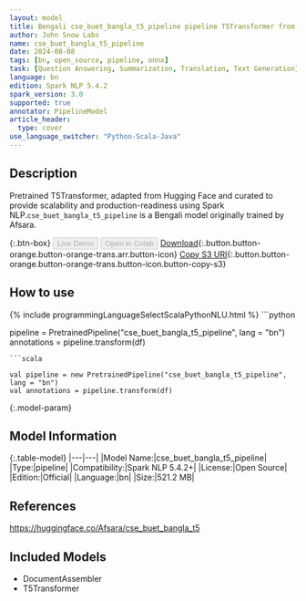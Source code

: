 ```yaml
---
layout: model
title: Bengali cse_buet_bangla_t5_pipeline pipeline T5Transformer from Afsara
author: John Snow Labs
name: cse_buet_bangla_t5_pipeline
date: 2024-08-08
tags: [bn, open_source, pipeline, onnx]
task: [Question Answering, Summarization, Translation, Text Generation]
language: bn
edition: Spark NLP 5.4.2
spark_version: 3.0
supported: true
annotator: PipelineModel
article_header:
  type: cover
use_language_switcher: "Python-Scala-Java"
---
```


## Description

Pretrained T5Transformer, adapted from Hugging Face and curated to provide scalability and production-readiness using Spark NLP.`cse_buet_bangla_t5_pipeline` is a Bengali model originally trained by Afsara.

{:.btn-box}
<button class="button button-orange" disabled>Live Demo</button>
<button class="button button-orange" disabled>Open in Colab</button>
[Download](https://s3.amazonaws.com/auxdata.johnsnowlabs.com/public/models/cse_buet_bangla_t5_pipeline_bn_5.4.2_3.0_1723116026207.zip){:.button.button-orange.button-orange-trans.arr.button-icon}
[Copy S3 URI](s3://auxdata.johnsnowlabs.com/public/models/cse_buet_bangla_t5_pipeline_bn_5.4.2_3.0_1723116026207.zip){:.button.button-orange.button-orange-trans.button-icon.button-copy-s3}

## How to use



<div class="tabs-box" markdown="1">
{% include programmingLanguageSelectScalaPythonNLU.html %}
```python

pipeline = PretrainedPipeline("cse_buet_bangla_t5_pipeline", lang = "bn")
annotations =  pipeline.transform(df)   

```
```scala

val pipeline = new PretrainedPipeline("cse_buet_bangla_t5_pipeline", lang = "bn")
val annotations = pipeline.transform(df)

```
</div>

{:.model-param}
## Model Information

{:.table-model}
|---|---|
|Model Name:|cse_buet_bangla_t5_pipeline|
|Type:|pipeline|
|Compatibility:|Spark NLP 5.4.2+|
|License:|Open Source|
|Edition:|Official|
|Language:|bn|
|Size:|521.2 MB|

## References

https://huggingface.co/Afsara/cse_buet_bangla_t5

## Included Models

- DocumentAssembler
- T5Transformer
